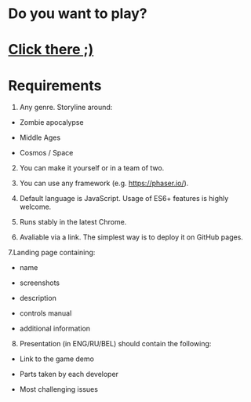 # Do you want to play?
# <a href="https://uladzimir-yeudakimovich.github.io/game">Click there ;)</a> 
# Requirements

1. Any genre. Storyline around:

- Zombie apocalypse

- Middle Ages

- Cosmos / Space

2. You can make it yourself or in a team of two.

3. You can use any framework (e.g. https://phaser.io/).

4. Default language is JavaScript. Usage of ES6+ features is highly welcome.

5. Runs stably in the latest Chrome.

6. Avaliable via a link. The simplest way is to deploy it on GitHub pages.

7.Landing page containing:

- name

- screenshots

- description

- controls manual

- additional information

8. Presentation (in ENG/RU/BEL) should contain the following:

- Link to the game demo

- Parts taken by each developer

- Most challenging issues
